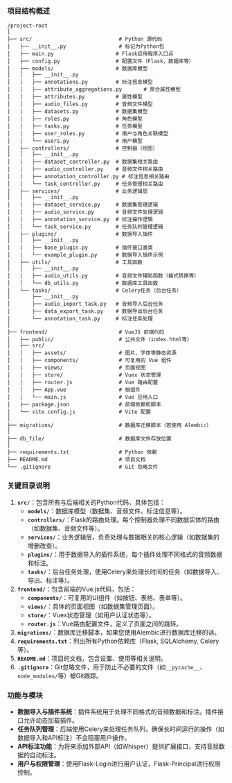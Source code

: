 ### **项目结构概述**

```
/project-root
│
├── src/                            # Python 源代码
│   ├── __init__.py                 # 标记为Python包
│   ├── main.py                    # Flask应用程序入口点
│   ├── config.py                  # 配置文件（Flask，数据库等）
│   ├── models/                    # 数据库模型
│   │   ├── __init__.py
│   │   ├── annotations.py         # 标注信息模型
│   │   ├── attribute_aggregations.py		# 聚合属性模型
│   │   ├── attributes.py          # 属性模型
│   │   ├── audio_files.py         # 音频文件模型
│   │   ├── datasets.py            # 数据集模型
│   │   ├── roles.py               # 角色模型
│   │   ├── tasks.py               # 任务模型
│   │   ├── user_roles.py          # 用户与角色关联模型
│   │   └── users.py               # 用户模型
│   ├── controllers/               # 控制器（视图）
│   │   ├── __init__.py
│   │   ├── dataset_controller.py  # 数据集相关路由
│   │   ├── audio_controller.py    # 音频文件相关路由
│   │   ├── annotation_controller.py # 标注信息相关路由
│   │   └── task_controller.py     # 任务管理相关路由
│   ├── services/                  # 业务逻辑层
│   │   ├── __init__.py
│   │   ├── dataset_service.py     # 数据集管理逻辑
│   │   ├── audio_service.py       # 音频文件处理逻辑
│   │   ├── annotation_service.py  # 标注操作逻辑
│   │   └── task_service.py        # 任务队列管理逻辑
│   ├── plugins/                   # 数据导入插件
│   │   ├── __init__.py
│   │   ├── base_plugin.py         # 插件接口基类
│   │   └── example_plugin.py      # 数据导入插件示例
│   ├── utils/                     # 工具函数
│   │   ├── __init__.py
│   │   ├── audio_utils.py         # 音频文件辅助函数（格式转换等）
│   │   └── db_utils.py            # 数据库工具函数
│   └── tasks/                     # Celery任务（后台任务）
│       ├── __init__.py
│       ├── audio_import_task.py   # 音频导入后台任务
│       ├── data_export_task.py    # 数据导出后台任务
│       └── annotation_task.py     # 标注任务处理
│
├── frontend/                       # VueJS 前端代码
│   ├── public/                     # 公共文件（index.html等）
│   ├── src/
│   │   ├── assets/                 # 图片、字体等静态资源
│   │   ├── components/             # 可复用的 Vue 组件
│   │   ├── views/                  # 页面视图
│   │   ├── store/                  # Vuex 状态管理
│   │   ├── router.js               # Vue 路由配置
│   │   ├── App.vue                 # 根组件
│   │   └── main.js                 # Vue 应用入口
│   ├── package.json                # 前端依赖和脚本
│   └── vite.config.js              # Vite 配置
│
├── migrations/                     # 数据库迁移脚本（若使用 Alembic）
│
├── db_file/                        # 数据库文件存放位置
│
├── requirements.txt                # Python 依赖
├── README.md                       # 项目文档
└── .gitignore                      # Git 忽略文件
```

### **关键目录说明**

1. **`src/`**：包含所有与后端相关的Python代码，具体包括：
   - **`models/`**：数据库模型（数据集、音频文件、标注信息等）。
   - **`controllers/`**：Flask的路由处理。每个控制器处理不同数据实体的路由（如数据集、音频文件等）。
   - **`services/`**：业务逻辑层，负责处理与数据相关的核心逻辑（如数据集的增删改查）。
   - **`plugins/`**：用于数据导入的插件系统，每个插件处理不同格式的音频数据和标注。
   - **`tasks/`**：后台任务处理，使用Celery来处理长时间的任务（如数据导入、导出、标注等）。
2. **`frontend/`**：包含前端的Vue.js代码，包括：
   - **`components/`**：可复用的UI组件（如按钮、表格、表单等）。
   - **`views/`**：具体的页面视图（如数据集管理页面）。
   - **`store/`**：Vuex状态管理（如用户认证状态等）。
   - **`router.js`**：Vue路由配置文件，定义了页面之间的跳转。
3. **`migrations/`**：数据库迁移脚本，如果您使用Alembic进行数据库迁移的话。
4. **`requirements.txt`**：列出所有Python依赖库（Flask, SQLAlchemy, Celery等）。
5. **`README.md`**：项目的文档，包含设置、使用等相关说明。
6. **`.gitignore`**：Git忽略文件，用于防止不必要的文件（如`__pycache__`、`node_modules/`等）被Git跟踪。

### **功能与模块**

- **数据导入与插件系统**：插件系统用于处理不同格式的音频数据和标注。插件接口允许动态加载插件。
- **任务队列管理**：后端使用Celery来处理任务队列，确保长时间运行的操作（如数据导入和API标注）不会阻塞用户操作。
- **API标注功能**：为将来添加外部API（如Whisper）提供扩展接口，支持音频数据的自动标注。
- **用户与权限管理**：使用Flask-Login进行用户认证，Flask-Principal进行权限控制。